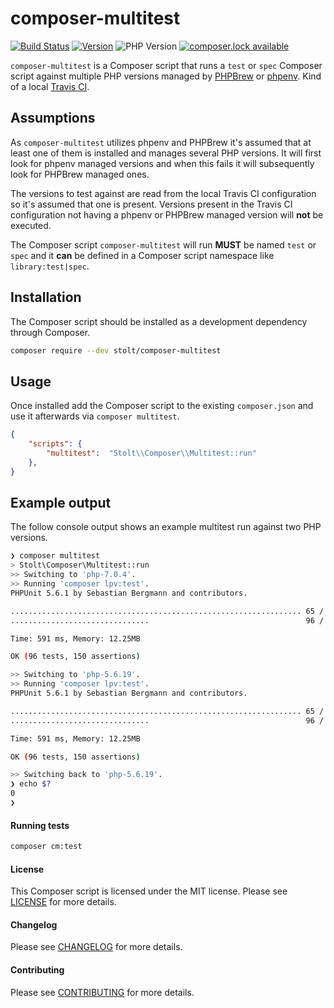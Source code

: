 # composer-multitest
[![Build Status](https://secure.travis-ci.org/raphaelstolt/composer-multitest.png)](http://travis-ci.org/raphaelstolt/composer-multitest)
[![Version](http://img.shields.io/packagist/v/stolt/composer-multitest.svg?style=flat)](https://packagist.org/packages/stolt/composer-multitest)
![PHP Version](http://img.shields.io/badge/php-5.6+-ff69b4.svg)
[![composer.lock available](https://poser.pugx.org/stolt/composer-multitest/composerlock)](https://packagist.org/packages/stolt/composer-multitest)

`composer-multitest` is a Composer script that runs a `test` or `spec` Composer script against multiple PHP versions managed by [PHPBrew](https://github.com/phpbrew) or [phpenv](https://github.com/phpenv/phpenv). Kind of a local [Travis CI](https://travis-ci.org/).

## Assumptions
As `composer-multitest` utilizes phpenv and PHPBrew it's assumed that at least one of them is installed and manages several PHP versions. It will first look for phpenv managed versions and when this fails it will subsequently look for PHPBrew managed ones.

The versions to test against are read from the local Travis CI configuration so it's assumed that one is present. Versions present in the Travis CI configuration not having a phpenv or PHPBrew managed version will __not__ be executed.

The Composer script `composer-multitest` will run __MUST__ be named `test` or `spec` and it __can__ be defined in a Composer script namespace like `library:test|spec`.

## Installation
The Composer script should be installed as a development dependency through Composer.

``` bash
composer require --dev stolt/composer-multitest
```

## Usage
Once installed add the Composer script to the existing `composer.json` and use it afterwards via `composer multitest`.

``` json
{
    "scripts": {
        "multitest":  "Stolt\\Composer\\Multitest::run"
    },
}
```

## Example output
The follow console output shows an example multitest run against two PHP versions.
``` bash
❯ composer multitest
> Stolt\Composer\Multitest::run
>> Switching to 'php-7.0.4'.
>> Running 'composer lpv:test'.
PHPUnit 5.6.1 by Sebastian Bergmann and contributors.

................................................................. 65 / 96 ( 67%)
...............................                                   96 / 96 (100%)

Time: 591 ms, Memory: 12.25MB

OK (96 tests, 150 assertions)

>> Switching to 'php-5.6.19'.
>> Running 'composer lpv:test'.
PHPUnit 5.6.1 by Sebastian Bergmann and contributors.

................................................................. 65 / 96 ( 67%)
...............................                                   96 / 96 (100%)

Time: 591 ms, Memory: 12.25MB

OK (96 tests, 150 assertions)

>> Switching back to 'php-5.6.19'.
❯ echo $?
0
❯
```

#### Running tests
``` bash
composer cm:test
```

#### License
This Composer script is licensed under the MIT license. Please see [LICENSE](LICENSE.md) for more details.

#### Changelog
Please see [CHANGELOG](CHANGELOG.md) for more details.

#### Contributing
Please see [CONTRIBUTING](.github/CONTRIBUTING.md) for more details.
